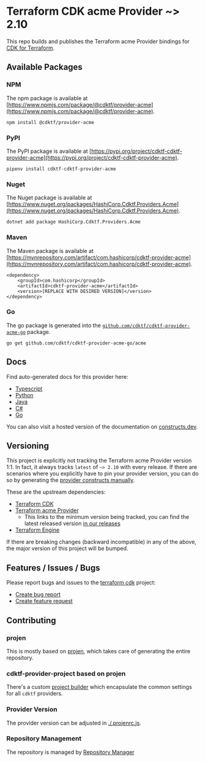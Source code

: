 
# Terraform CDK acme Provider ~> 2.10

This repo builds and publishes the Terraform acme Provider bindings for [CDK for Terraform](https://cdk.tf).

## Available Packages

### NPM

The npm package is available at [https://www.npmjs.com/package/@cdktf/provider-acme](https://www.npmjs.com/package/@cdktf/provider-acme).

`npm install @cdktf/provider-acme`

### PyPI

The PyPI package is available at [https://pypi.org/project/cdktf-cdktf-provider-acme](https://pypi.org/project/cdktf-cdktf-provider-acme).

`pipenv install cdktf-cdktf-provider-acme`

### Nuget

The Nuget package is available at [https://www.nuget.org/packages/HashiCorp.Cdktf.Providers.Acme](https://www.nuget.org/packages/HashiCorp.Cdktf.Providers.Acme).

`dotnet add package HashiCorp.Cdktf.Providers.Acme`

### Maven

The Maven package is available at [https://mvnrepository.com/artifact/com.hashicorp/cdktf-provider-acme](https://mvnrepository.com/artifact/com.hashicorp/cdktf-provider-acme).

```
<dependency>
    <groupId>com.hashicorp</groupId>
    <artifactId>cdktf-provider-acme</artifactId>
    <version>[REPLACE WITH DESIRED VERSION]</version>
</dependency>
```


### Go

The go package is generated into the [`github.com/cdktf/cdktf-provider-acme-go`](https://github.com/cdktf/cdktf-provider-acme-go) package.

`go get github.com/cdktf/cdktf-provider-acme-go/acme`

## Docs

Find auto-generated docs for this provider here: 

- [Typescript](./docs/API.typescript.md)
- [Python](./docs/API.python.md)
- [Java](./docs/API.java.md)
- [C#](./docs/API.csharp.md)
- [Go](./docs/API.go.md)

You can also visit a hosted version of the documentation on [constructs.dev](https://constructs.dev/packages/@cdktf/provider-acme).

## Versioning

This project is explicitly not tracking the Terraform acme Provider version 1:1. In fact, it always tracks `latest` of `~> 2.10` with every release. If there are scenarios where you explicitly have to pin your provider version, you can do so by generating the [provider constructs manually](https://cdk.tf/imports).

These are the upstream dependencies:

- [Terraform CDK](https://cdk.tf)
- [Terraform acme Provider](https://registry.terraform.io/providers/vancluever/acme/2.10.0)
    - This links to the minimum version being tracked, you can find the latest released version [in our releases](https://github.com/cdktf/cdktf-provider-acme/releases)
- [Terraform Engine](https://terraform.io)

If there are breaking changes (backward incompatible) in any of the above, the major version of this project will be bumped.

## Features / Issues / Bugs

Please report bugs and issues to the [terraform cdk](https://cdk.tf) project:

- [Create bug report](https://cdk.tf/bug)
- [Create feature request](https://cdk.tf/feature)

## Contributing

### projen

This is mostly based on [projen](https://github.com/eladb/projen), which takes care of generating the entire repository.

### cdktf-provider-project based on projen

There's a custom [project builder](https://github.com/hashicorp/cdktf-provider-project) which encapsulate the common settings for all `cdktf` providers.

### Provider Version

The provider version can be adjusted in [./.projenrc.js](./.projenrc.js).

### Repository Management

The repository is managed by [Repository Manager](https://github.com/hashicorp/cdktf-repository-manager/)

